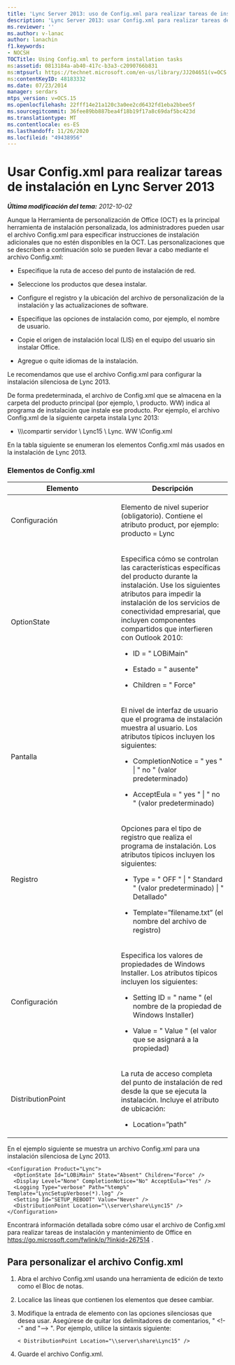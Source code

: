 ```yaml
---
title: 'Lync Server 2013: uso de Config.xml para realizar tareas de instalación'
description: 'Lync Server 2013: usar Config.xml para realizar tareas de instalación.'
ms.reviewer: ''
ms.author: v-lanac
author: lanachin
f1.keywords:
- NOCSH
TOCTitle: Using Config.xml to perform installation tasks
ms:assetid: 0813184a-ab40-417c-b3a3-c2090766b831
ms:mtpsurl: https://technet.microsoft.com/en-us/library/JJ204651(v=OCS.15)
ms:contentKeyID: 48183332
ms.date: 07/23/2014
manager: serdars
mtps_version: v=OCS.15
ms.openlocfilehash: 22fff14e21a120c3a0ee2cd6432fd1eba2bbee5f
ms.sourcegitcommit: 36fee89bb887bea4f18b19f17a8c69daf5bc423d
ms.translationtype: MT
ms.contentlocale: es-ES
ms.lasthandoff: 11/26/2020
ms.locfileid: "49438956"
---
```

# <a name="using-configxml-to-perform-installation-tasks-in-lync-server-2013"></a>Usar Config.xml para realizar tareas de instalación en Lync Server 2013

<div data-xmlns="http://www.w3.org/1999/xhtml">

<div class="topic" data-xmlns="http://www.w3.org/1999/xhtml" data-msxsl="urn:schemas-microsoft-com:xslt" data-cs="https://msdn.microsoft.com/">

<div data-asp="https://msdn2.microsoft.com/asp">



</div>

<div id="mainSection">

<div id="mainBody">

<span> </span>

_**Última modificación del tema:** 2012-10-02_

Aunque la Herramienta de personalización de Office (OCT) es la principal herramienta de instalación personalizada, los administradores pueden usar el archivo Config.xml para especificar instrucciones de instalación adicionales que no estén disponibles en la OCT. Las personalizaciones que se describen a continuación solo se pueden llevar a cabo mediante el archivo Config.xml:

  - Especifique la ruta de acceso del punto de instalación de red.

  - Seleccione los productos que desea instalar.

  - Configure el registro y la ubicación del archivo de personalización de la instalación y las actualizaciones de software.

  - Especifique las opciones de instalación como, por ejemplo, el nombre de usuario.

  - Copie el origen de instalación local (LIS) en el equipo del usuario sin instalar Office.

  - Agregue o quite idiomas de la instalación.

Le recomendamos que use el archivo Config.xml para configurar la instalación silenciosa de Lync 2013.

De forma predeterminada, el archivo de Config.xml que se almacena en la carpeta del producto principal (por ejemplo, \\ producto. WW) indica al programa de instalación que instale ese producto. Por ejemplo, el archivo Config.xml de la siguiente carpeta instala Lync 2013:

  - \\\\\\compartir servidor \\ Lync15 \\ Lync. WW \\Config.xml

En la tabla siguiente se enumeran los elementos Config.xml más usados en la instalación de Lync 2013.

### <a name="configxml-elements"></a>Elementos de Config.xml

<table>
<colgroup>
<col style="width: 50%" />
<col style="width: 50%" />
</colgroup>
<thead>
<tr class="header">
<th>Elemento</th>
<th>Descripción</th>
</tr>
</thead>
<tbody>
<tr class="odd">
<td><p>Configuración</p></td>
<td><p>Elemento de nivel superior (obligatorio). Contiene el atributo product, por ejemplo: producto = Lync</p></td>
</tr>
<tr class="even">
<td><p>OptionState</p></td>
<td><p>Especifica cómo se controlan las características específicas del producto durante la instalación. Use los siguientes atributos para impedir la instalación de los servicios de conectividad empresarial, que incluyen componentes compartidos que interfieren con Outlook 2010:</p>
<ul>
<li><p>ID = &quot; LOBiMain&quot;</p></li>
<li><p>Estado = &quot; ausente&quot;</p></li>
<li><p>Children = &quot; Force&quot;</p></li>
</ul></td>
</tr>
<tr class="odd">
<td><p>Pantalla</p></td>
<td><p>El nivel de interfaz de usuario que el programa de instalación muestra al usuario. Los atributos típicos incluyen los siguientes:</p>
<ul>
<li><p>CompletionNotice = &quot; yes &quot;  |  &quot; no &quot; (valor predeterminado)</p></li>
<li><p>AcceptEula = &quot; yes &quot;  |  &quot; no &quot; (valor predeterminado)</p></li>
</ul></td>
</tr>
<tr class="even">
<td><p>Registro</p></td>
<td><p>Opciones para el tipo de registro que realiza el programa de instalación. Los atributos típicos incluyen los siguientes:</p>
<ul>
<li><p>Type = &quot; OFF &quot;  |  &quot; Standard &quot; (valor predeterminado) | &quot; Detallado&quot;</p></li>
<li><p>Template=”filename.txt” (el nombre del archivo de registro)</p></li>
</ul></td>
</tr>
<tr class="odd">
<td><p>Configuración</p></td>
<td><p>Especifica los valores de propiedades de Windows Installer. Los atributos típicos incluyen los siguientes:</p>
<ul>
<li><p>Setting ID = &quot; name &quot; (el nombre de la propiedad de Windows Installer)</p></li>
<li><p>Value = &quot; Value &quot; (el valor que se asignará a la propiedad)</p></li>
</ul></td>
</tr>
<tr class="even">
<td><p>DistributionPoint</p></td>
<td><p>La ruta de acceso completa del punto de instalación de red desde la que se ejecuta la instalación. Incluye el atributo de ubicación:</p>
<ul>
<li><p>Location=”path”</p></li>
</ul></td>
</tr>
</tbody>
</table>


En el ejemplo siguiente se muestra un archivo Config.xml para una instalación silenciosa de Lync 2013.

    <Configuration Product="Lync">
      <OptionState Id="LOBiMain" State="Absent" Children="Force" />
      <Display Level="None" CompletionNotice="No" AcceptEula="Yes" />
      <Logging Type="verbose" Path="%temp%" Template="LyncSetupVerbose(*).log" />
      <Setting Id="SETUP_REBOOT" Value="Never" />
      <DistributionPoint Location="\\server\share\Lync15" />
    </Configuration>

Encontrará información detallada sobre cómo usar el archivo de Config.xml para realizar tareas de instalación y mantenimiento de Office en <https://go.microsoft.com/fwlink/p/?linkid=267514> .

<div>

## <a name="to-customize-the-configxml-file"></a>Para personalizar el archivo Config.xml

1.  Abra el archivo Config.xml usando una herramienta de edición de texto como el Bloc de notas.

2.  Localice las líneas que contienen los elementos que desee cambiar.

3.  Modifique la entrada de elemento con las opciones silenciosas que desea usar. Asegúrese de quitar los delimitadores de comentarios, " \<\!--" and "--\> ". Por ejemplo, utilice la sintaxis siguiente:
    
        < DistributionPoint Location="\\server\share\Lync15" />

4.  Guarde el archivo Config.xml.

</div>

</div>

<span> </span>

</div>

</div>

</div>

